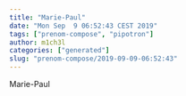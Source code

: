 ```yaml
---
title: "Marie-Paul"
date: "Mon Sep  9 06:52:43 CEST 2019"
tags: ["prenom-compose", "pipotron"]
author: m1ch3l
categories: ["generated"]
slug: "prenom-compose/2019-09-09-06:52:43"
---
```


Marie-Paul
